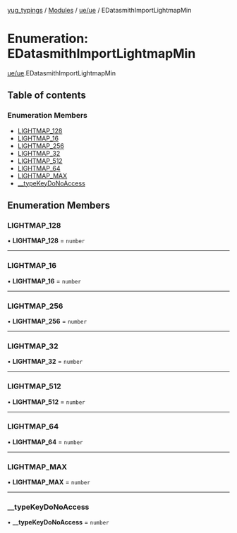 [yug_typings](../README.md) / [Modules](../modules.md) / [ue/ue](../modules/ue_ue.md) / EDatasmithImportLightmapMin

# Enumeration: EDatasmithImportLightmapMin

[ue/ue](../modules/ue_ue.md).EDatasmithImportLightmapMin

## Table of contents

### Enumeration Members

- [LIGHTMAP\_128](ue_ue.EDatasmithImportLightmapMin.md#lightmap_128)
- [LIGHTMAP\_16](ue_ue.EDatasmithImportLightmapMin.md#lightmap_16)
- [LIGHTMAP\_256](ue_ue.EDatasmithImportLightmapMin.md#lightmap_256)
- [LIGHTMAP\_32](ue_ue.EDatasmithImportLightmapMin.md#lightmap_32)
- [LIGHTMAP\_512](ue_ue.EDatasmithImportLightmapMin.md#lightmap_512)
- [LIGHTMAP\_64](ue_ue.EDatasmithImportLightmapMin.md#lightmap_64)
- [LIGHTMAP\_MAX](ue_ue.EDatasmithImportLightmapMin.md#lightmap_max)
- [\_\_typeKeyDoNoAccess](ue_ue.EDatasmithImportLightmapMin.md#__typekeydonoaccess)

## Enumeration Members

### LIGHTMAP\_128

• **LIGHTMAP\_128** = `number`

___

### LIGHTMAP\_16

• **LIGHTMAP\_16** = `number`

___

### LIGHTMAP\_256

• **LIGHTMAP\_256** = `number`

___

### LIGHTMAP\_32

• **LIGHTMAP\_32** = `number`

___

### LIGHTMAP\_512

• **LIGHTMAP\_512** = `number`

___

### LIGHTMAP\_64

• **LIGHTMAP\_64** = `number`

___

### LIGHTMAP\_MAX

• **LIGHTMAP\_MAX** = `number`

___

### \_\_typeKeyDoNoAccess

• **\_\_typeKeyDoNoAccess** = `number`
